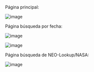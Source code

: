 Página principal:

![image](https://github.com/Romi2073/API-NASA/assets/87107210/e97c0134-55ff-442d-9b39-3a97c455561e)

Página búsqueda por fecha:

![image](https://github.com/Romi2073/API-NASA/assets/87107210/129f55ca-13e6-4628-90a2-86af9abf949f)

![image](https://github.com/Romi2073/API-NASA/assets/87107210/7393efd8-a02a-4463-a297-4b411204bc19)

Página búsqueda de NEO-Lookup/NASA:

![image](https://github.com/Romi2073/API-NASA/assets/87107210/62ecba97-b36f-4006-98b4-25b09a545e1d)



